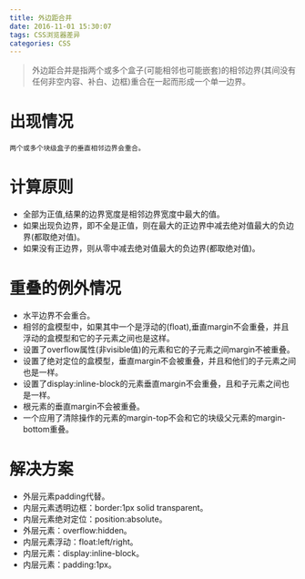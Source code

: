 ```yaml
---
title: 外边距合并
date: 2016-11-01 15:30:07
tags: CSS浏览器差异
categories: CSS
---
```

>外边距合并是指两个或多个盒子(可能相邻也可能嵌套)的相邻边界(其间没有任何非空内容、补白、边框)重合在一起而形成一个单一边界。

<!--more-->
# 出现情况
	两个或多个块级盒子的垂直相邻边界会重合。 

# 计算原则
- 全部为正值,结果的边界宽度是相邻边界宽度中最大的值。
- 如果出现负边界，即不全是正值，则在最大的正边界中减去绝对值最大的负边界(都取绝对值)。
- 如果没有正边界，则从零中减去绝对值最大的负边界(都取绝对值)。

# 重叠的例外情况
- 水平边界不会重合。
-  相邻的盒模型中，如果其中一个是浮动的(float),垂直margin不会重叠，并且浮动的盒模型和它的子元素之间也是这样。
- 设置了overflow属性(非visible值)的元素和它的子元素之间margin不被重叠。
-  设置了绝对定位的盒模型，垂直margin不会被重叠，并且和他们的子元素之间也是一样。
-  设置了display:inline-block的元素垂直margin不会重叠，且和子元素之间也是一样。
-  根元素的垂直margin不会被重叠。
- 一个应用了清除操作的元素的margin-top不会和它的块级父元素的margin-bottom重叠。

# 解决方案
- 外层元素padding代替。
- 内层元素透明边框：border:1px solid transparent。
- 内层元素绝对定位：position:absolute。
-  外层元素：overflow:hidden。
- 内层元素浮动：float:left/right。
- 内层元素：display:inline-block。
- 内层元素：padding:1px。 
